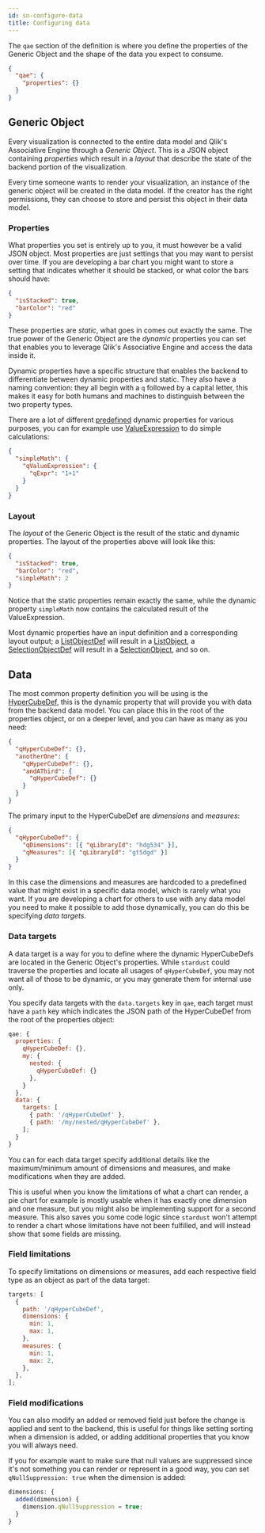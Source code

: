 ```yaml
---
id: sn-configure-data
title: Configuring data
---
```


The `qae` section of the definition is where you define the properties of the Generic Object and the shape of the data you expect to consume.

```json
{
  "qae": {
    "properties": {}
  }
}
```

## Generic Object

Every visualization is connected to the entire data model and Qlik's Associative Engine through a _Generic Object_. This is a JSON object containing _properties_ which result in a _layout_ that describe the state of the backend portion of the visualization.

Every time someone wants to render your visualization, an instance of the generic object will be created in the data model. If the creator has the right permissions, they can choose to store and persist this object in their data model.

### Properties

What properties you set is entirely up to you, it must however be a valid JSON object. Most properties are just settings that you may want to persist over time. If you are developing a bar chart you might want to store a setting that indicates whether it should be stacked, or what color the bars should have:

```json
{
  "isStacked": true,
  "barColor": "red"
}
```

These properties are _static_, what goes in comes out exactly the same. The true power of the Generic Object are the _dynamic_ properties you can set that enables you to leverage Qlik's Associative Engine and access the data inside it.

Dynamic properties have a specific structure that enables the backend to differentiate between dynamic properties and static. They also have a naming convention: they all begin with a `q` followed by a capital letter, this makes it easy for both humans and machines to distinguish between the two property types.

There are a lot of different [predefined](https://core.qlik.com/services/qix-engine/apis/qix/definitions/) dynamic properties for various purposes, you can for example use [ValueExpression](https://core.qlik.com/services/qix-engine/apis/qix/definitions/#valueexpression) to do simple calculations:

```json
{
  "simpleMath": {
    "qValueExpression": {
      "qExpr": "1+1"
    }
  }
}
```

### Layout

The _layout_ of the Generic Object is the result of the static and dynamic properties. The layout of the properties above will look like this:

```json
{
  "isStacked": true,
  "barColor": "red",
  "simpleMath": 2
}
```

Notice that the static properties remain exactly the same, while the dynamic property `simpleMath` now contains the calculated result of the ValueExpression.

Most dynamic properties have an input definition and a corresponding layout output; a [ListObjectDef](https://core.qlik.com/services/qix-engine/apis/qix/definitions/#listobjectdef) will result in a [ListObject](https://core.qlik.com/services/qix-engine/apis/qix/definitions/#listobject), a [SelectionObjectDef](https://core.qlik.com/services/qix-engine/apis/qix/definitions/#selectionobjectdef) will result in a [SelectionObject](https://core.qlik.com/services/qix-engine/apis/qix/definitions/#selectionobject), and so on.

## Data

The most common property definition you will be using is the [HyperCubeDef](https://core.qlik.com/services/qix-engine/apis/qix/definitions/#hypercubedef), this is the dynamic property that will provide you with data from the backend data model. You can place this in the root of the properties object, or on a deeper level, and you can have as many as you need:

```json
{
  "qHyperCubeDef": {},
  "anotherOne": {
    "qHyperCubeDef": {},
    "andAThird": {
      "qHyperCubeDef": {}
    }
  }
}
```

The primary input to the HyperCubeDef are _dimensions_ and _measures_:

```json
{
  "qHyperCubeDef": {
    "qDimensions": [{ "qLibraryId": "hdg534" }],
    "qMeasures": [{ "qLibraryId": "gt5dgd" }]
  }
}
```

In this case the dimensions and measures are hardcoded to a predefined value that might exist in a specific data model, which is rarely what you want. If you are developing a chart for others to use with any data model you need to make it possible to add those dynamically, you can do this be specifying _data targets_.

### Data targets

A data target is a way for you to define where the dynamic HyperCubeDefs are located in the Generic Object's properties. While `stardust` could traverse the properties and locate all usages of `qHyperCubeDef`, you may not want all of those to be dynamic, or you may generate them for internal use only.

You specify data targets with the `data.targets` key in `qae`, each target must have a `path` key which indicates the JSON path of the HyperCubeDef from the root of the properties object:

```js
qae: {
  properties: {
    qHyperCubeDef: {},
    my: {
      nested: {
        qHyperCubeDef: {}
      },
    }
  },
  data: {
    targets: [
      { path: '/qHyperCubeDef' },
      { path: '/my/nested/qHyperCubeDef' },
    ];
  }
}
```

You can for each data target specify additional details like the maximum/minimum amount of dimensions and measures, and make modifications when they are added.

This is useful when you know the limitations of what a chart can render, a pie chart for example is mostly usable when it has exactly one dimension and one measure, but you might also be implementing support for a second measure. This also saves you some code logic since `stardust` won't attempt to render a chart whose limitations have not been fulfilled, and will instead show that some fields are missing.

### Field limitations

To specify limitations on dimensions or measures, add each respective field type as an object as part of the data target:

```js
targets: [
  {
    path: '/qHyperCubeDef',
    dimensions: {
      min: 1,
      max: 1,
    },
    measures: {
      min: 1,
      max: 2,
    },
  },
];
```

### Field modifications

You can also modify an added or removed field just before the change is applied and sent to the backend, this is useful for things like setting sorting when a dimension is added, or adding additional properties that you know you will always need.

If you for example want to make sure that null values are suppressed since it's not something you can render or represent in a good way, you can set `qNullSuppression: true` when the dimension is added:

```js
dimensions: {
  added(dimension) {
    dimension.qNullSuppression = true;
  }
}
```
